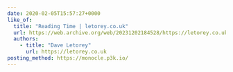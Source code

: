 ```yaml
---
date: 2020-02-05T15:57:27+0000
like_of:
  title: "Reading Time | letorey.co.uk"
  url: https://web.archive.org/web/20231202184528/https://letorey.co.uk/blog/reading-time
  authors:
    - title: "Dave Letorey"
      url: https://letorey.co.uk
posting_method: https://monocle.p3k.io/
---
```

